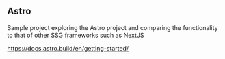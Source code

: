 ## Astro
Sample project exploring the Astro project and comparing the functionality to that of other SSG frameworks such as NextJS

https://docs.astro.build/en/getting-started/
